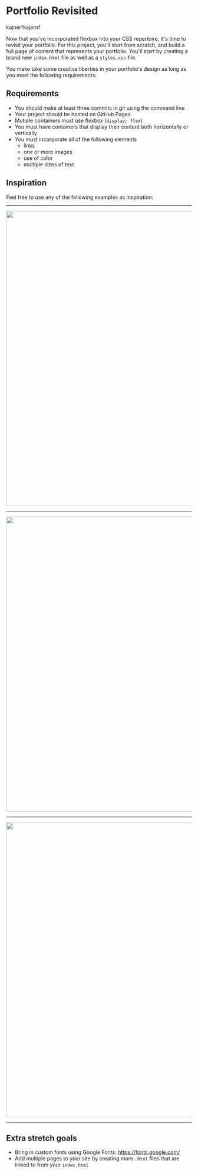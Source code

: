 # Portfolio Revisited

kajnerfkajernf


Now that you've incorporated flexbox into your CSS repertoire, it's time to revisit your portfolio. For this project, you'll start from scratch, and build a full page of content that represents your portfolio. You'll start by creating a brand new `index.html` file as well as a `styles.css` file.

You make take some creative liberties in your portfolio's design as long as you meet the following requirements:

## Requirements

* You should make at least three commits in git using the command line
* Your project should be hosted on GitHub Pages
* Mutiple containers must use flexbox (`display: flex`)
* You must have containers that display their content both horizontally or vertically
* You must incorporate all of the following elements
  * links
  * one or more images
  * use of color
  * multiple sizes of text

## Inspiration

Feel free to use any of the following examples as inspiration:

---

<img src="https://weblium.com/blog/wp-content/uploads/2019/01/imgonline-com-ua-Compressed-eJEwc0Yum2hEh-1000x601.jpg" width="800px" />

---

<img src="https://summarynetworks.com/wp-content/uploads/2021/06/1623787361_maxresdefault.jpg" width="800px" />

---

<img src="https://weblium.com/blog/wp-content/uploads/2019/01/Screenshot_46.png" width="800px" />

---

## Extra stretch goals

* Bring in custom fonts using Google Fonts: https://fonts.google.com/
* Add multiple pages to your site by creating more `.html` files that are linked to from your `index.html`
